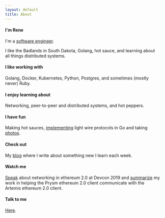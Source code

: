 ```yaml
---
layout: default
title: About
---
```


#### I'm Rene

I'm a [software engineer](https://github.com/renaynay). 

I like the Badlands in South Dakota, Golang, hot sauce, and learning about all things distributed systems.

#### I like working with
Golang, Docker, Kubernetes, Python, Postgres, and sometimes (mostly never) Ruby.

#### I enjoy learning about
Networking, peer-to-peer and distributed systems, and hot peppers.

#### I have fun
Making hot sauces, [implementing](https://github.com/renaynay/go-hobbits) light wire protocols in Go and taking [photos](https://www.instagram.com/renenayman/).

#### Check out
My [blog](https://blog.rene.sh) where I write about something new I learn each week.

#### Watch me
[Speak](https://www.youtube.com/watch?v=ebh3Y1vHQBo) about networking in ethereum 2.0 at Devcon 2019 and [summarize](https://www.youtube.com/watch?v=oJfq5SHlX_A&t=1s) my work in helping the Prysm ethereum 2.0 client communicate with the Artemis ethereum 2.0 client.

#### Talk to me
[Here](mailto:renelubov.dev@gmail.com).

